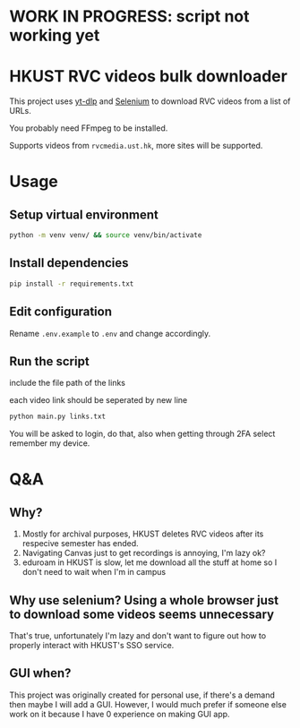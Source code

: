 # WORK IN PROGRESS: script not working yet
# HKUST RVC videos bulk downloader
This project uses [yt-dlp](https://github.com/yt-dlp/yt-dlp) and [Selenium](https://www.selenium.dev/) to download RVC videos from a list of URLs.

You probably need FFmpeg to be installed.

Supports videos from `rvcmedia.ust.hk`, more sites will be supported.
# Usage
## Setup virtual environment
```sh
python -m venv venv/ && source venv/bin/activate
```
## Install dependencies
```sh
pip install -r requirements.txt
```
## Edit configuration
Rename `.env.example` to `.env` and change accordingly.
## Run the script
include the file path of the links

each video link should be seperated by new line
```sh
python main.py links.txt
```
You will be asked to login, do that, also when getting through 2FA select remember my device.

# Q&A
## Why?
1. Mostly for archival purposes, HKUST deletes RVC videos after its respecive semester has ended.
2. Navigating Canvas just to get recordings is annoying, I'm lazy ok?
3. eduroam in HKUST is slow, let me download all the stuff at home so I don't need to wait when I'm in campus

## Why use selenium? Using a whole browser just to download some videos seems unnecessary
That's true, unfortunately I'm lazy and don't want to figure out how to properly interact with HKUST's SSO service.
## GUI when?
This project was originally created for personal use, if there's a demand then maybe I will add a GUI. However, I would much prefer if someone else work on it because I have 0 experience on making GUI app. 


